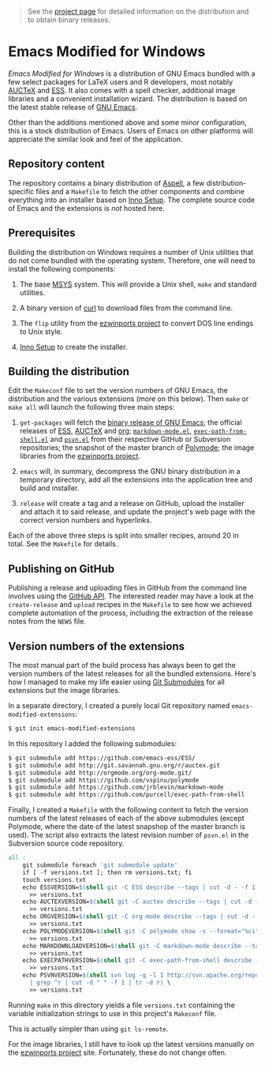 > See the
> [project page](https://vigou3.github.io/emacs-modified-windows) for
> detailed information on the distribution and to obtain binary
> releases.

# Emacs Modified for Windows

*Emacs Modified for Windows* is a distribution of GNU Emacs bundled with
a few select packages for LaTeX users and R developers, most notably
[AUCTeX](https://www.gnu.org/software/auctex/) and
[ESS](https://ess.r-project.org). It also comes with a spell checker,
additional image libraries and a convenient installation wizard. The
distribution is based on the latest stable release of
[GNU Emacs](http://ftp.gnu.org/gnu/emacs/windows/).

Other than the additions mentioned above and some minor configuration,
this is a stock distribution of Emacs. Users of Emacs on other
platforms will appreciate the similar look and feel of the
application.

## Repository content

The repository contains a binary distribution of
[Aspell](http://aspell.net/), a few distribution-specific files and a
`Makefile` to fetch the other components and combine everything into
an installer based on [Inno Setup](http://innosetup.com). The complete
source code of Emacs and the extensions is *not* hosted here.

## Prerequisites

Building the distribution on Windows requires a number of Unix
utilities that do not come bundled with the operating
system. Therefore, one will need to install the following components:

1. The base [MSYS](http://www.mingw.org/wiki/MSYS) system. This will
   provide a Unix shell, `make` and standard utilities.

2. A binary version of [curl](https://curl.haxx.se/download.html) to
   download files from the command line.

3. The `flip` utility from the
   [ezwinports project](https://sourceforge.net/projects/ezwinports/files/?source=navbar)
   to convert DOS line endings to Unix style.

4. [Inno Setup](http://innosetup.com) to create the installer.

## Building the distribution

Edit the `Makeconf` file to set the version numbers of GNU Emacs, the
distribution and the various extensions (more on this below). Then
`make` or `make all` will launch the following three main steps:

1. `get-packages` will fetch the
   [binary release of GNU Emacs](http://ftp.gnu.org/gnu/emacs/windows/);
   the official releases of [ESS](https://ess.r-project.org),
   [AUCTeX](https://www.gnu.org/software/auctex/) and
   [org](https://org-mode.org);
   [`markdown-mode.el`](https://github.com/jrblevin/markdown-mode),
   [`exec-path-from-shell.el`](https://github.com/purcell/exec-path-from-shell)
   and
   [`psvn.el`](http://svn.apache.org/repos/asf/subversion/trunk/contrib/client-side/emacs/)
   from their respective GitHub or Subversion repositories; the
   snapshot of the master branch of
   [Polymode](https://github.com/vspinu/polymode/);
   the image libraries from the
   [ezwinports project](https://sourceforge.net/projects/ezwinports/files/?source=navbar).

2. `emacs` will, in summary, decompress the GNU binary distribution in a
   temporary directory, add all the extensions into the application
   tree and build and installer.

3. `release` will create a tag and a release on GitHub, upload the
   installer and attach it to said release, and update the project's
   web page with the correct version numbers and hyperlinks.

Each of the above three steps is split into smaller recipes, around 20
in total. See the `Makefile` for details.

## Publishing on GitHub

Publishing a release and uploading files in GitHub from the command
line involves using the
[GitHub API](https://developer.github.com/v3/). The interested reader
may have a look at the `create-release` and `upload` recipes in the
`Makefile` to see how we achieved complete automation of the process,
including the extraction of the release notes from the `NEWS` file.

## Version numbers of the extensions

The most manual part of the build process has always been to get the
version numbers of the latest releases for all the bundled extensions.
Here's how I managed to make my life easier using
[Git Submodules](https://git-scm.com/book/en/v2/Git-Tools-Submodules)
for all extensions but the image libraries.

In a separate directory, I created a purely local Git repository named
`emacs-modified-extensions`:

```bash
$ git init emacs-modified-extensions
```

In this repository I added the following submodules:

```bash
$ git submodule add https://github.com/emacs-ess/ESS/
$ git submodule add http://git.savannah.gnu.org/r/auctex.git
$ git submodule add http://orgmode.org/org-mode.git/
$ git submodule add https://github.com/vspinu/polymode
$ git submodule add https://github.com/jrblevin/markdown-mode
$ git submodule add https://github.com/purcell/exec-path-from-shell
```

Finally, I created a `Makefile` with the following content to fetch
the version numbers of the latest releases of each of the above
submodules (except Polymode, where the date of the latest snapshop of
the master branch is used). The script also extracts the latest
revision number of `psvn.el` in the Subversion source code repository.

```Makefile
all :
	git submodule foreach 'git submodule update'
	if [ -f versions.txt ]; then rm versions.txt; fi
	touch versions.txt
	echo ESSVERSION=$(shell git -C ESS describe --tags | cut -d - -f 1 | tr -d v) \
	  >> versions.txt
	echo AUCTEXVERSION=$(shell git -C auctex describe --tags | cut -d - -f 1 | cut -d _ -f 2-3 | tr _ .) \
	  >> versions.txt
	echo ORGVERSION=$(shell git -C org-mode describe --tags | cut -d - -f 1 | cut -d _ -f 2) \
	  >> versions.txt
	echo POLYMODEVERSION=$(shell git -C polymode show -s --format="%ci" HEAD | cut -d " " -f 1) \
	  >> versions.txt
	echo MARKDOWNLOADVERSION=$(shell git -C markdown-mode describe --tags | cut -d - -f 1 | tr -d v) \
	  >> versions.txt
	echo EXECPATHVERSION=$(shell git -C exec-path-from-shell describe --tags | cut -d - -f 1) \
	  >> versions.txt
	echo PSVNVERSION=$(shell svn log -q -l 1 http://svn.apache.org/repos/asf/subversion/trunk/contrib/client-side/emacs/psvn.el \
	  | grep ^r | cut -d " " -f 1 | tr -d r) \
	  >> versions.txt
```

Running `make` in this directory yields a file `versions.txt`
containing the variable initialization strings to use in this
project's `Makeconf` file.

This is actually simpler than using `git ls-remote`.

For the image libraries, I still have to look up the latest versions
manually on the
[ezwinports project](https://sourceforge.net/projects/ezwinports/files/?source=navbar)
site. Fortunately, these do not change often.
